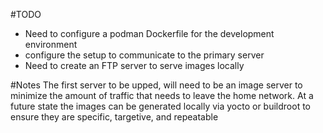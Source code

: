 #TODO
  * Need to configure a podman Dockerfile for the development environment
  * configure the setup to communicate to the primary server
  * Need to create an FTP server to serve images locally

#Notes
The first server to be upped, will need to be an image server to minimize
the amount of traffic that needs to leave the home network. At a future state
the images can be generated locally via yocto or buildroot to ensure they are
specific, targetive, and repeatable
